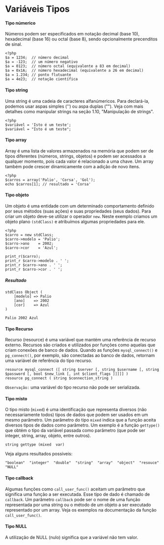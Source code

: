 # Variáveis Tipos

#### Tipo númerico

Números podem ser especificados em notação decimal (base 10), hexadecimal (base 16) ou octal (base 8), sendo opcionalmente precenditos de sinal.

    <?php 
    $a = 1234;  // número decimal 
    $a = -123;  // um número negativo
    $a = 0123;  // número octal (equivalente a 83 em decimal)
    $a = 0x1A;  // número hexadecimal (equivalente a 26 em decimal)
    $a = 1.234; // ponto flutuante
    $a = 4e23;  // notação científica

#### Tipo string

Uma string é uma cadeia de caracteres alfanúmericos. Para declará-la, podemos usar aspas simples ('') ou aspa duplas (""). Veja com mais detalhes como manipular strings na seção 1.10, "Manipulação de strings".
     
    <?php 
    $variável = 'Isto é um teste';
    $variável = "Isto é um teste";

#### Tipo array

Array é uma lista de valores armazenados na memória que podem ser de tipos
diferentes (números, strings, objetos) e podem ser acessados a qualquer momento, 
pois cada valor é relacionado a uma chave. Um array também pode crescer dinamicamente
com a adição de novo itens. 

    <?php 
    $carros = array('Palio', 'Corsa', 'Gol');
    echo $carros[1]; // resultado = 'Corsa'


#### Tipo objeto

Um objeto é uma entidade com um determinado comportamento definido por seus métodos (suas ações) e suas propriedades (seus dados). Para criar um objeto deve-se utilizar o operador `new`.
Neste exemplo criamos um objeto plano `(stdClass)` e atribuímos algumas propriedades para ele.

    <?php
    $carro = new stdClass;
    $carro->modelo = 'Palio';
    $carro->ano    = 2002;
    $carro->cor    = 'Azul';
    
    print_r($carro);
    print_r $carro->modelo . ' ';
    print_r $carro->ano . ' ';
    print_r $carro->cor . ' ';

##### Resultado
    
    stdClass Object (
        [modelo] => Palio
        [ano]    => 2002
        [cor]    => Azul  
    )

    Palio 2002 Azul


#### Tipo Recurso

Recurso (resource) é uma variável que mantém uma referência de recurso externo.
Recursos são criados e utilizados por funções como aquelas que criam conexões
de banco de dados. Quando as funções `mysql_connect()` e `pg_connect()`, 
por exemplo, são conectadas ao banco de dados, 
retornam uma variável de referência do tipo recurso.
     
    resource mysql_connect ([ string $server [, string $username [, string $password [, bool $new_link [, int $client_flags ]]]]] )
    resource pg_connect ( string $connection_string )

`Observação:` uma variável do tipo recurso não pode ser serializada.

#### Tipo misto

O tipo misto (`mixed`) é uma identificação que representa diversos (não necessariamente todos)
tipos de dados que podem ser usados em um mesmo parâmetro. Um parâmetro do tipo `mixed` indica
que a função aceita diversos tipos de dados como parâmetro. 
Um exemplo é a função `gettype()` que obtém o tipo da variável passada como parâmetro
(que pode ser integer, string, array, objeto, entre outros).
      
    string gettype (mixed  var) 

Veja alguns resultados possíveis:
    
    "boolean"  "integer"  "double"  "string"  "array"  "object"  "resouce"  "NULL"


#### Tipo callback 

Algumas funções como `call_user_func()` aceitam um parâmetro que significa uma 
função a ser executada. Esse tipo de dado é chamado de `callback`. Um parâmetro
`callback` pode ser o nome de uma função representada por uma string ou o método
de um objeto a ser executado representado por um array. Veja os exemplos na
documentação da função `call_user_func()`.

#### Tipo NULL

A utilização de NULL (nulo) significa que a variável não tem valor.



